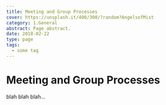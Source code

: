 ```yaml
---
title: Meeting and Group Processes
cover: https://unsplash.it/400/300/?random?AngelsofMist
category: 1.General
abstract: Page abstract.
date: 2018-02-22
type: page
tags:
  - some tag
---
```


# Meeting and Group Processes

blah blah blah...
